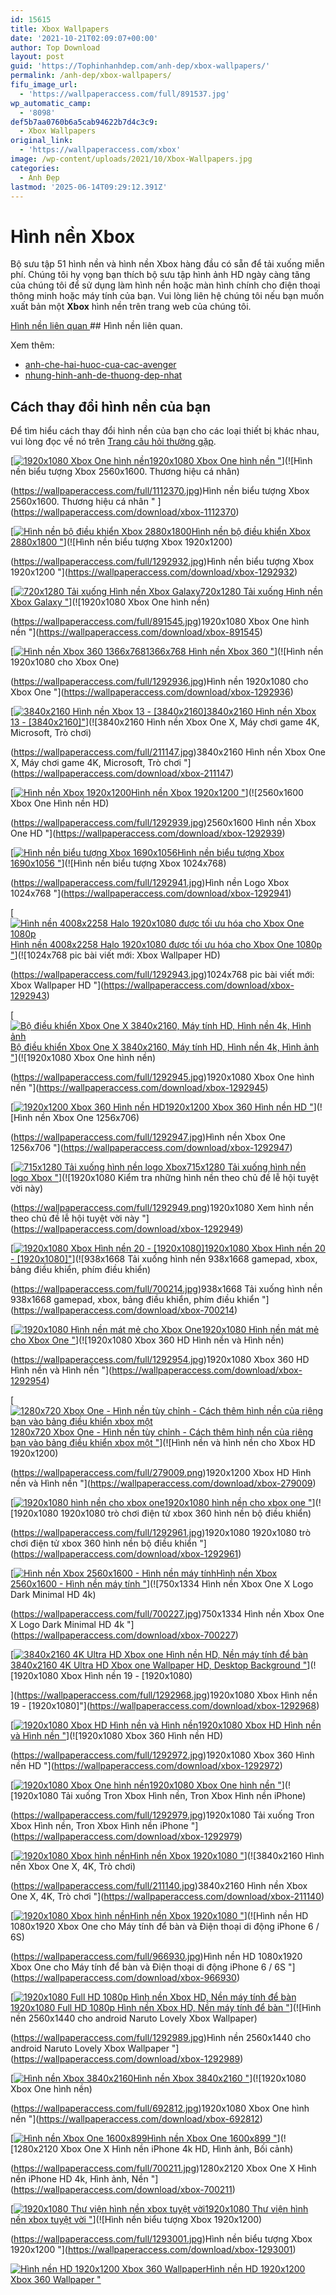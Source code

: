 ```yaml
---
id: 15615
title: Xbox Wallpapers
date: '2021-10-21T02:09:07+00:00'
author: Top Download
layout: post
guid: 'https://Tophinhanhdep.com/anh-dep/xbox-wallpapers/'
permalink: /anh-dep/xbox-wallpapers/
fifu_image_url:
  - 'https://wallpaperaccess.com/full/891537.jpg'
wp_automatic_camp:
  - '8098'
def5b7aa0760b6a5cab94622b7d4c3c9:
  - Xbox Wallpapers
original_link:
  - 'https://wallpaperaccess.com/xbox'
image: /wp-content/uploads/2021/10/Xbox-Wallpapers.jpg
categories:
  - Ảnh Đẹp
lastmod: '2025-06-14T09:29:12.391Z'
---
```

# Hình nền Xbox

Bộ sưu tập 51 hình nền và hình nền Xbox hàng đầu có sẵn để tải xuống miễn phí. Chúng tôi hy vọng bạn thích bộ sưu tập hình ảnh HD ngày càng tăng của chúng tôi để sử dụng làm hình nền hoặc màn hình chính cho điện thoại thông minh hoặc máy tính của bạn. Vui lòng liên hệ chúng tôi nếu bạn muốn xuất bản một **Xbox** hình nền trên trang web của chúng tôi.

[Hình nền liên quan ](#related) ## Hình nền liên quan.

   
 Xem thêm:

   
- [anh-che-hai-huoc-cua-cac-avenger](https://tophinhanhdep.com/anh-hai-huoc/anh-che-hai-huoc-cua-cac-avenger/)
- [nhung-hinh-anh-de-thuong-dep-nhat](https://tophinhanhdep.com/hinh-anh-de-thuong/nhung-hinh-anh-de-thuong-dep-nhat/)

## Cách thay đổi hình nền của bạn

Để tìm hiểu cách thay đổi hình nền của bạn cho các loại thiết bị khác nhau, vui lòng đọc về nó trên [Trang câu hỏi thường gặp](https://tophinhanhdep.com/faq/).

  
[[![1920x1080 Xbox One hình nền](https://wallpaperaccess.com/full/891537.jpg)1920x1080 Xbox One hình nền "](https://wallpaperaccess.com/download/xbox-891537)](![Hình nền biểu tượng Xbox 2560x1600.  Thương hiệu cá nhân)

(https://wallpaperaccess.com/full/1112370.jpg)Hình nền biểu tượng Xbox 2560x1600. Thương hiệu cá nhân " ](https://wallpaperaccess.com/download/xbox-1112370)

[[![Hình nền bộ điều khiển Xbox 2880x1800](https://wallpaperaccess.com/full/1292931.jpg)Hình nền bộ điều khiển Xbox 2880x1800 "](https://wallpaperaccess.com/download/xbox-1292931)](![Hình nền biểu tượng Xbox 1920x1200)

(https://wallpaperaccess.com/full/1292932.jpg)Hình nền biểu tượng Xbox 1920x1200 "](https://wallpaperaccess.com/download/xbox-1292932)

[[![720x1280 Tải xuống Hình nền Xbox Galaxy](https://wallpaperaccess.com/full/1292933.jpg)720x1280 Tải xuống Hình nền Xbox Galaxy "](https://wallpaperaccess.com/download/xbox-1292933)](![1920x1080 Xbox One hình nền)

(https://wallpaperaccess.com/full/891545.jpg)1920x1080 Xbox One hình nền "](https://wallpaperaccess.com/download/xbox-891545)

[[![Hình nền Xbox 360 1366x768](https://wallpaperaccess.com/full/1292935.png)1366x768 Hình nền Xbox 360 "](https://wallpaperaccess.com/download/xbox-1292935)](![Hình nền 1920x1080 cho Xbox One)

(https://wallpaperaccess.com/full/1292936.jpg)Hình nền 1920x1080 cho Xbox One "](https://wallpaperaccess.com/download/xbox-1292936)

[[![3840x2160 Hình nền Xbox 13 - [3840x2160]](https://wallpaperaccess.com/full/1292937.jpg)3840x2160 Hình nền Xbox 13 - \[3840x2160\]"](https://wallpaperaccess.com/download/xbox-1292937)](![3840x2160 Hình nền Xbox One X, Máy chơi game 4K, Microsoft, Trò chơi)

(https://wallpaperaccess.com/full/211147.jpg)3840x2160 Hình nền Xbox One X, Máy chơi game 4K, Microsoft, Trò chơi "](https://wallpaperaccess.com/download/xbox-211147)

[[![Hình nền Xbox 1920x1200](https://wallpaperaccess.com/full/278985.jpg)Hình nền Xbox 1920x1200 "](https://wallpaperaccess.com/download/xbox-278985)](![2560x1600 Xbox One Hình nền HD)

(https://wallpaperaccess.com/full/1292939.jpg)2560x1600 Hình nền Xbox One HD "](https://wallpaperaccess.com/download/xbox-1292939)

[[![Hình nền biểu tượng Xbox 1690x1056](https://wallpaperaccess.com/full/692790.jpg)Hình nền biểu tượng Xbox 1690x1056 "](https://wallpaperaccess.com/download/xbox-692790)](![Hình nền biểu tượng Xbox 1024x768)

(https://wallpaperaccess.com/full/1292941.jpg)Hình nền Logo Xbox 1024x768 "](https://wallpaperaccess.com/download/xbox-1292941)

[[![Hình nền 4008x2258 Halo 1920x1080 được tối ưu hóa cho Xbox One 1080p](https://wallpaperaccess.com/full/952321.jpg)Hình nền 4008x2258 Halo 1920x1080 được tối ưu hóa cho Xbox One 1080p "](https://wallpaperaccess.com/download/xbox-952321)](![1024x768 pic bài viết mới: Xbox Wallpaper HD)

(https://wallpaperaccess.com/full/1292943.jpg)1024x768 pic bài viết mới: Xbox Wallpaper HD "](https://wallpaperaccess.com/download/xbox-1292943)

[[![Bộ điều khiển Xbox One X 3840x2160, Máy tính HD, Hình nền 4k, Hình ảnh](https://wallpaperaccess.com/full/692735.jpg)Bộ điều khiển Xbox One X 3840x2160, Máy tính HD, Hình nền 4k, Hình ảnh "](https://wallpaperaccess.com/download/xbox-692735)](![1920x1080 Xbox One hình nền)

(https://wallpaperaccess.com/full/1292945.jpg)1920x1080 Xbox One hình nền "](https://wallpaperaccess.com/download/xbox-1292945)

[[![1920x1200 Xbox 360 Hình nền HD](https://wallpaperaccess.com/full/1292946.jpg)1920x1200 Xbox 360 Hình nền HD "](https://wallpaperaccess.com/download/xbox-1292946)](![Hình nền Xbox One 1256x706)

(https://wallpaperaccess.com/full/1292947.jpg)Hình nền Xbox One 1256x706 "](https://wallpaperaccess.com/download/xbox-1292947)

[[![715x1280 Tải xuống hình nền logo Xbox](https://wallpaperaccess.com/full/891549.jpg)715x1280 Tải xuống hình nền logo Xbox "](https://wallpaperaccess.com/download/xbox-891549)](![1920x1080 Kiểm tra những hình nền theo chủ đề lễ hội tuyệt vời này)

(https://wallpaperaccess.com/full/1292949.png)1920x1080 Xem hình nền theo chủ đề lễ hội tuyệt vời này "](https://wallpaperaccess.com/download/xbox-1292949)

[[![1920x1080 Xbox Hình nền 20 - [1920x1080]](https://wallpaperaccess.com/full/1292950.jpg)1920x1080 Xbox Hình nền 20 - \[1920x1080\]"](https://wallpaperaccess.com/download/xbox-1292950)](![938x1668 Tải xuống hình nền 938x1668 gamepad, xbox, bảng điều khiển, phím điều khiển)

(https://wallpaperaccess.com/full/700214.jpg)938x1668 Tải xuống hình nền 938x1668 gamepad, xbox, bảng điều khiển, phím điều khiển "](https://wallpaperaccess.com/download/xbox-700214)

[[![1920x1080 Hình nền mát mẻ cho Xbox One](https://wallpaperaccess.com/full/278991.jpg)1920x1080 Hình nền mát mẻ cho Xbox One "](https://wallpaperaccess.com/download/xbox-278991)](![1920x1080 Xbox 360 HD Hình nền và Hình nền)

(https://wallpaperaccess.com/full/1292954.jpg)1920x1080 Xbox 360 HD Hình nền và Hình nền "](https://wallpaperaccess.com/download/xbox-1292954)

[[![1280x720 Xbox One - Hình nền tùy chỉnh - Cách thêm hình nền của riêng bạn vào bảng điều khiển xbox một](https://wallpaperaccess.com/full/134688.jpg)1280x720 Xbox One - Hình nền tùy chỉnh - Cách thêm hình nền của riêng bạn vào bảng điều khiển xbox một "](https://wallpaperaccess.com/download/xbox-134688)](![Hình nền và hình nền cho Xbox HD 1920x1200)

(https://wallpaperaccess.com/full/279009.png)1920x1200 Xbox HD Hình nền và Hình nền "](https://wallpaperaccess.com/download/xbox-279009)

[[![1920x1080 hình nền cho xbox one](https://wallpaperaccess.com/full/1292960.jpg)1920x1080 hình nền cho xbox one "](https://wallpaperaccess.com/download/xbox-1292960)](![1920x1080 1920x1080 trò chơi điện tử xbox 360 hình nền bộ điều khiển)

(https://wallpaperaccess.com/full/1292961.jpg)1920x1080 1920x1080 trò chơi điện tử xbox 360 hình nền bộ điều khiển "](https://wallpaperaccess.com/download/xbox-1292961)

[[![Hình nền Xbox 2560x1600 - Hình nền máy tính](https://wallpaperaccess.com/full/1292962.jpg)Hình nền Xbox 2560x1600 - Hình nền máy tính "](https://wallpaperaccess.com/download/xbox-1292962)](![750x1334 Hình nền Xbox One X Logo Dark Minimal HD 4k)

(https://wallpaperaccess.com/full/700227.jpg)750x1334 Hình nền Xbox One X Logo Dark Minimal HD 4k "](https://wallpaperaccess.com/download/xbox-700227)

[[![3840x2160 4K Ultra HD Xbox one Hình nền HD, Nền máy tính để bàn](https://wallpaperaccess.com/full/211187.jpg)3840x2160 4K Ultra HD Xbox one Wallpaper HD, Desktop Background "](https://wallpaperaccess.com/download/xbox-211187)](![1920x1080 Xbox Hình nền 19 - [1920x1080)

](https://wallpaperaccess.com/full/1292968.jpg)1920x1080 Xbox Hình nền 19 - \[1920x1080\]"](https://wallpaperaccess.com/download/xbox-1292968)

[[![1920x1080 Xbox HD Hình nền và Hình nền](https://wallpaperaccess.com/full/1292971.jpg)1920x1080 Xbox HD Hình nền và Hình nền "](https://wallpaperaccess.com/download/xbox-1292971)](![1920x1080 Xbox 360 Hình nền HD)

(https://wallpaperaccess.com/full/1292972.jpg)1920x1080 Xbox 360 Hình nền HD "](https://wallpaperaccess.com/download/xbox-1292972)

[[![1920x1080 Xbox One hình nền](https://wallpaperaccess.com/full/1292974.jpg)1920x1080 Xbox One hình nền "](https://wallpaperaccess.com/download/xbox-1292974)](![1920x1080 Tải xuống Tron Xbox Hình nền, Tron Xbox Hình nền iPhone)

(https://wallpaperaccess.com/full/1292979.jpg)1920x1080 Tải xuống Tron Xbox Hình nền, Tron Xbox Hình nền iPhone "](https://wallpaperaccess.com/download/xbox-1292979)

[[![1920x1080 Xbox hình nền](https://wallpaperaccess.com/full/1292980.jpg)Hình nền Xbox 1920x1080 "](https://wallpaperaccess.com/download/xbox-1292980)](![3840x2160 Hình nền Xbox One X, 4K, Trò chơi)

(https://wallpaperaccess.com/full/211140.jpg)3840x2160 Hình nền Xbox One X, 4K, Trò chơi "](https://wallpaperaccess.com/download/xbox-211140)

[[![1920x1080 Xbox hình nền](https://wallpaperaccess.com/full/1292981.jpg)Hình nền Xbox 1920x1080 "](https://wallpaperaccess.com/download/xbox-1292981)](![Hình nền HD 1080x1920 Xbox One cho Máy tính để bàn và Điện thoại di động iPhone 6 / 6S)

(https://wallpaperaccess.com/full/966930.jpg)Hình nền HD 1080x1920 Xbox One cho Máy tính để bàn và Điện thoại di động iPhone 6 / 6S "](https://wallpaperaccess.com/download/xbox-966930)

[[![1920x1080 Full HD 1080p Hình nền Xbox HD, Nền máy tính để bàn](https://wallpaperaccess.com/full/1292986.jpg)1920x1080 Full HD 1080p Hình nền Xbox HD, Nền máy tính để bàn "](https://wallpaperaccess.com/download/xbox-1292986)](![Hình nền 2560x1440 cho android Naruto Lovely Xbox Wallpaper)

(https://wallpaperaccess.com/full/1292989.jpg)Hình nền 2560x1440 cho android Naruto Lovely Xbox Wallpaper "](https://wallpaperaccess.com/download/xbox-1292989)

[[![Hình nền Xbox 3840x2160](https://wallpaperaccess.com/full/1292993.jpg)Hình nền Xbox 3840x2160 "](https://wallpaperaccess.com/download/xbox-1292993)](![1920x1080 Xbox One hình nền)

(https://wallpaperaccess.com/full/692812.jpg)1920x1080 Xbox One hình nền "](https://wallpaperaccess.com/download/xbox-692812)

[[![Hình nền Xbox One 1600x899](https://wallpaperaccess.com/full/1292998.png)Hình nền Xbox One 1600x899 "](https://wallpaperaccess.com/download/xbox-1292998)](![1280x2120 Xbox One X Hình nền iPhone 4k HD, Hình ảnh, Bối cảnh)

(https://wallpaperaccess.com/full/700211.jpg)1280x2120 Xbox One X Hình nền iPhone HD 4k, Hình ảnh, Nền "](https://wallpaperaccess.com/download/xbox-700211)

[[![1920x1080 Thư viện hình nền xbox tuyệt vời](https://wallpaperaccess.com/full/1293000.jpg)1920x1080 Thư viện hình nền xbox tuyệt vời "](https://wallpaperaccess.com/download/xbox-1293000)](![Hình nền biểu tượng Xbox 1920x1200)

(https://wallpaperaccess.com/full/1293001.jpg)Hình nền biểu tượng Xbox 1920x1200 "](https://wallpaperaccess.com/download/xbox-1293001)

[![Hình nền HD 1920x1200 Xbox 360 Wallpaper](https://wallpaperaccess.com/full/1293004.jpg)Hình nền HD 1920x1200 Xbox 360 Wallpaper "](https://wallpaperaccess.com/download/xbox-1293004)
